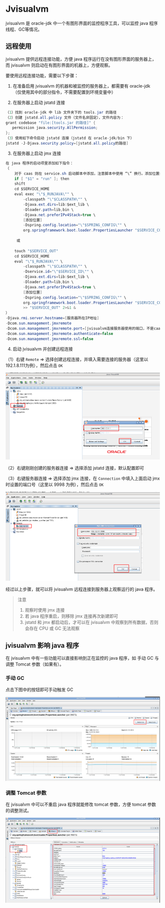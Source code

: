 # Jvisualvm

jvisualvm 是 oracle-jdk 中一个有图形界面的监控程序工具，可以监控 java 程序线程、GC等情况。

## 远程使用

jvisualvm 提供远程连接功能，方便 java 程序运行在没有图形界面的服务器上，而 jvisualvm 则启动在有图形界面的机器上，方便观察。

要使用远程连接功能，需要以下步骤：

1. 在准备启用 jvisualvm 的机器和被监控的服务器上，都需要有 oracle-jdk （仅使用其中的部分指令，不需要配置到环境变量中）

2. 在服务器上启动 jstatd 连接

```java
（1）找到 oracle-jdk 中 lib 文件夹下的 tools.jar 的路径
（2）创建 jstatd.all.policy 文件（文件名非固定），文件内容为：
grant codebase "file:[tools.jar 的路径]" {  
   permission java.security.AllPermission;  
};
（3）使用如下命令启动 jstatd 连接（jstatd 在 oracle-jdk/bin 下）
jstatd -J-Djava.security.policy=[jstatd.all.policy的路径]
```

3. 在服务器上启动 jmx 连接

```java
在 java 程序的启动项里添加如下指令：
（
	对于 caas 则在 service.sh 启动脚本中添加，注意脚本中使用 “\” 换行。添加位置如下：
	if [ "$1" = "run" ]; then
    shift
    cd $SERVICE_HOME
    eval exec "\"$_RUNJAVA\"" \
        -classpath "\"$CLASSPATH\"" \
        -Djava.ext.dirs=lib:$ext_lib \
        -Dloader.path=lib,bin \
        -Djava.net.preferIPv4Stack=true \
        [添加位置]
        -Dspring.config.location="\"$SPRING_CONFIG\"" \
        org.springframework.boot.loader.PropertiesLauncher "$SERVICE_CONFIG"
            
     或
     
    touch "$SERVICE_OUT"
    cd $SERVICE_HOME
    eval "\"$_RUNJAVA\"" \
        -classpath "\"$CLASSPATH\"" \
        -Dservice.id="\"$SERVICE_ID\"" \
        -Djava.ext.dirs=lib:$ext_lib \
        -Dloader.path=lib,bin \
        -Djava.net.preferIPv4Stack=true \
        [添加位置]
        -Dspring.config.location="\"$SPRING_CONFIG\"" \
        org.springframework.boot.loader.PropertiesLauncher "$SERVICE_CONFIG" \
        >> "$SERVICE_OUT" 2>&1 &
）
-Djava.rmi.server.hostname=[服务器所在IP地址]
-Dcom.sun.management.jmxremote
-Dcom.sun.management.jmxremote.port=[jvisualvm连接服务器使用的端口，不是caas启动的端口]
-Dcom.sun.management.jmxremote.authenticate=false
-Dcom.sun.management.jmxremote.ssl=false
```

4. 启动 jvisualvm 并创建远程连接

（1）右键 `Remote` => 选择创建远程连接，并填入需要连接的服务器（这里以192.1.8.111为例），然后点击 `OK`

![](./图片/jvisualvm1.png)

（2）右键刚刚创建的服务器连接 => 选择添加 jstatd 连接，默认配置即可

（3）右键服务器连接 => 选择添加 jmx 连接，在 `Connection` 中填入上面启动 jmx 时设置的端口号（这里以 9998 为例），然后点击 `OK` 

![](./图片/jvisualvm2.png)

经过以上步骤，就可以将 jvisualvm 远程连接到服务器上观察运行的 java 程序。

>  注意
>
> 1. 观察时使用 jmx 连接
> 2. 若 java 程序重启，则移除 jmx 连接再次新建即可
> 3. jstatd 和 jmx 都启动后，才可以在 jvisualvm 中观察到所有数据，否则会存在 CPU 或 GC 无法观察

## jvisualvm 影响 java 程序

在 jvisualvm 中有一些功能可以直接影响到正在监控的 java 程序，如 手动 GC 与 调整 Tomcat 参数（如果有）。

### 手动 GC

点击下图中的按钮即可手动触发 GC

![](./图片/jvisualvm3.png)

### 调整 Tomcat 参数

在 jvisualvm 中可以不重启 java 程序就能修改 tomcat 参数，方便 tomcat 参数的调整测试。

![](./图片/jvisualvm4.png)

